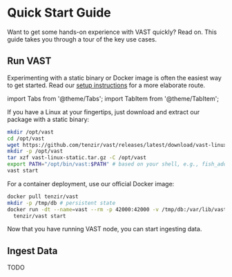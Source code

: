 # Quick Start Guide
Want to get some hands-on experience with VAST quickly? Read on. This guide
takes you through a tour of the key use cases.

## Run VAST

Experimenting with a static binary or Docker image is often the easiest way to
get started. Read our [setup instructions](/docs/setup-vast/) for a more
elaborate route.

import Tabs from '@theme/Tabs';
import TabItem from '@theme/TabItem';

<Tabs>
<TabItem value="static" label="Static Binary" default>
If you have a Linux at your fingertips, just download and extract our package
with a static binary:

```bash
mkdir /opt/vast
cd /opt/vast
wget https://github.com/tenzir/vast/releases/latest/download/vast-linux-static.tar.gz
mkdir -p /opt/vast
tar xzf vast-linux-static.tar.gz -C /opt/vast
export PATH="/opt/bin/vast:$PATH" # based on your shell, e.g., fish_add_path /opt/bin/vast
vast start
```
</TabItem>
<TabItem value="docker" label="Docker">
For a container deployment, use our official Docker image:

```bash
docker pull tenzir/vast
mkdir -p /tmp/db # persistent state
docker run -dt --name=vast --rm -p 42000:42000 -v /tmp/db:/var/lib/vast \
  tenzir/vast start
```
</TabItem>
</Tabs>

Now that you have running VAST node, you can start ingesting data.

## Ingest Data

TODO
